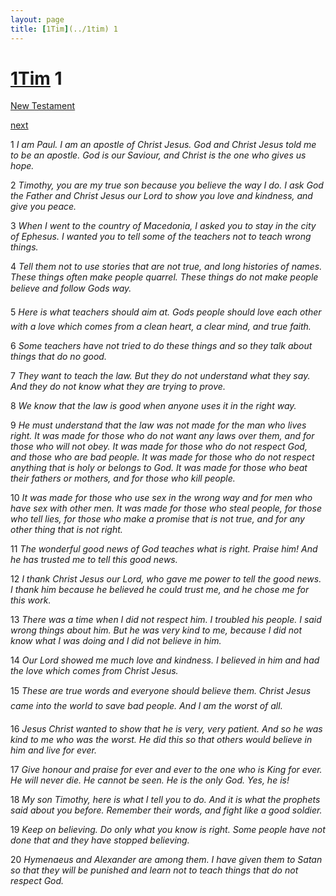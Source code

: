 ```yaml
---
layout: page
title: [1Tim](../1tim) 1
---
```


# [1Tim](../1tim) 1

[New Testament](/new-testament)


[next](1tim-2.html)

1 _I am Paul. I am an apostle of Christ Jesus. God and Christ Jesus told me to be an apostle.  God is our Saviour, and Christ is the one who gives us hope._

2 _Timothy, you are my true son because you believe the way I do. I ask God the Father and Christ Jesus our Lord to show you love and kindness, and give you peace._

3 _When I went to the country of Macedonia, I asked you to stay in the city of Ephesus. I wanted you to tell some of the teachers not to teach wrong things._

4 _Tell them not to use stories that are not true, and long histories of names. These things often make people quarrel. These things do not make people believe and follow Gods way._

5 _Here is what teachers should aim at. Gods people should love each other with a love which comes from a clean heart, a clear mind, and true faith._

6 _Some teachers have not tried to do these things and so they talk about things that do no good._

7 _They want to teach the law. But they do not understand what they say. And they do not know what they are trying to prove._

8 _We know that the law is good when anyone uses it in the right way._

9 _He must understand that the law was not made for the man who lives right. It was made for those who do not want any laws over them, and for those who will not obey. It was made for those who do not respect God, and those who are bad people. It was made for those who do not respect anything that is holy or belongs to God. It was made for those who beat their fathers or mothers, and for those who kill people._

10 _It was made for those who use sex in the wrong way and for men who have sex with other men. It was made for those who steal people, for those who tell lies, for those who make a promise that is not true, and for any other thing that is not right._

11 _The wonderful good news of God teaches what is right. Praise him! And he has trusted me to tell this good news._

12 _I thank Christ Jesus our Lord, who gave me power to tell the good news. I thank him because he believed he could trust me, and he chose me for this work._

13 _There was a time when I did not respect him. I troubled his people. I said wrong things about him. But he was very kind to me, because I did not know what I was doing and I did not believe in him._

14 _Our Lord showed me much love and kindness. I believed in him and had the love which comes from Christ Jesus._

15 _These are true words and everyone should believe them. Christ Jesus came into the world to save bad people. And I am the worst of all._

16 _Jesus Christ wanted to show that he is very, very patient. And so he was kind to me who was the worst. He did this so that others would believe in him and live for ever._

17 _Give honour and praise for ever and ever to the one who is King for ever. He will never die. He cannot be seen. He is the only God. Yes, he is!_

18 _My son Timothy, here is what I tell you to do. And it is what the prophets said about you before. Remember their words, and fight like a good soldier._

19 _Keep on believing. Do only what you know is right. Some people have not done that and they have stopped believing._

20 _Hymenaeus and Alexander are among them. I have given them to Satan so that they will be punished and learn not to teach things that do not respect God._

